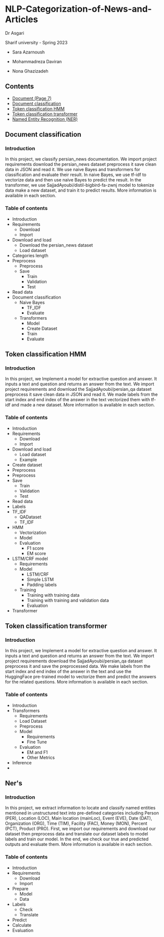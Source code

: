 # NLP-Categorization-of-News-and-Articles

Dr Asgari 

Sharif university - Spring 2023

 - Sara Azarnoush

 - Mohammadreza Daviran

 - Nona Ghazizadeh

## Contents

  - [Document (Page 7)](https://github.com/saaz742/NLP-Categorization-of-News-and-Articles/blob/main/NLP_Spring1401_HW4.pdf)
  - [Document classification](https://github.com/saaz742/NLP-Categorization-of-News-and-Articles/blob/main/NLP_HW4_doc_clf.ipynb)
  - [Token classification HMM](https://github.com/saaz742/NLP-Categorization-of-News-and-Articles/blob/main/NLP_HW4_token_clf_HMM.ipynb)
  - [Token classification transformer](https://github.com/saaz742/NLP-Categorization-of-News-and-Articles/blob/main/NLP_HW4_token_clf_transformer.ipynb)
  - [Named Entity Recognition (NER) ](https://github.com/saaz742/NLP-Categorization-of-News-and-Articles/blob/main/NLP_HW4_NER%20(Extra).ipynb)

## Document classification
### Introduction
In this project, we classify persian_news documentation.
We import project requirements download the persian_news dataset preprocess it save clean data in JSON and read it. We use naive Bayes and transformers for classification and evaluate their result.
In naive Bayes, we use tf-idf to vectorize data and then use naive Bayes to predict the result.
In the transformer, we use SajjadAyoubi/distil-bigbird-fa-zwnj model to tokenize data make a new dataset, and train it to predict results.
More information is available in each section.

### Table of contents
 - Introduction
 - Requirements
    - Download
    - Import
 - Download and load
    - Download the persian_news dataset
    - Load dataset
 - Categories length
 - Preprocess
    - Preprocess
    - Save
      - Train
      - Validation
      - Test
 - Read data
 - Document classification
    - Naive Bayes
      - TF_IDF
      - Evaluate
    - Transformers
      - Model
      - Create Dataset
      - Train
      - Evaluate
        
## Token classification HMM
### Introduction
In this project, we Implement a model for extractive question and answer.
It inputs a text and question and returns an answer from the text.
We import project requirements and download the SajjadAyoubi/persian_qa dataset preprocess it save clean data in JSON and read it.
We made labels from the start index and end index of the answer in the text vectorized them with tf-idf and made a  new dataset.
More information is available in each section.

### Table of contents
 - Introduction
 - Requirements
    - Download
    - Import
 - Download and load
   - Load dataset
   - Example
 - Create dataset
 - Preprocess
  - Preprocess
  - Save
    - Train
    - Validation
    - Test
 - Read data
 - Labels
 - TF_IDF  
    - QADataset
    - TF_IDF
 - HMM
    - Vectorization
    - Model
    - Evaluation
        - F1 score
        - EM score
 - LSTM/CRF model
    - Requirements
    - Model
      - LSTM/CRF
      - Simple LSTM
      - Padding labels
    - Training
      - Training with training data
      - Training with training and validation data
      - Evaluation
 - Transformer
   
## Token classification transformer
### Introduction
In this project, we Implement a model for extractive question and answer.
It inputs a text and question and returns an answer from the text.
We import project requirements download the SajjadAyoubi/persian_qa dataset preprocess it and save the preprocessed data.
We make labels from the start index and end index of the answer in the text and use the HuggingFace pre-trained model to vectorize them and predict the answers for the related questions.
More information is available in each section.

### Table of contents
 - Introduction
 - Transformers
    - Requirements
    - Load Dataset
    - Preprocess
    - Model
        - Requirements
        - Fine Tune
    - Evaluation
        - EM and F1
        - Other Metrics
 - Inference
 - 
## Ner's 
### Introduction
In this project, we extract information to locate and classify named entities mentioned in unstructured text into pre-defined categories including 
Person (PER), Location (LOC), Main location (mainLoc), Event (EVE), Date (DAT), Organization (ORG), Time (TIM), Facility (FAC), Money (MON), Percent (PCT), Product (PRO). 
First, we import our requirements and download our dataset then preprocess data and translate our dataset labels to model labels and train our model. In the end, we check our true and predicted outputs and evaluate them. 
More information is available in each section.

### Table of contents
 - Introduction
 - Requirements
    - Download
    - Import
 - Prepare
   - Model
   - Data
 - Labels
    - Check
    - Translate
 - Predict
 - Calculate
 - Evaluation

